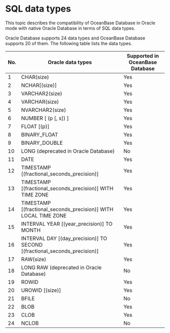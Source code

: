 # SQL data types

This topic describes the compatibility of OceanBase Database in Oracle mode with native Oracle Database in terms of SQL data types.

Oracle Database supports 24 data types and OceanBase Database supports 20 of them. The following table lists the data types.



| No.|       Oracle data types | Supported in OceanBase Database |
|----|-------------------------|-----------------|
| 1  | CHAR(size)             | Yes            |
| 2  | NCHAR\[(size)\]         | Yes            |
| 3  | VARCHAR2(size)          | Yes            |
| 4  | VARCHAR(size)           | Yes            |
| 5  | NVARCHAR2(size)         | Yes            |
| 6  | NUMBER \[ (p \[, s\]) \]              | Yes            |
| 7  | FLOAT \[(p)\]           | Yes            |
| 8  | BINARY_FLOAT            | Yes            |
| 9  | BINARY_DOUBLE           | Yes            |
| 10 | LONG (deprecated in Oracle Database)   | No           |
| 11 | DATE      | Yes            |
| 12 | TIMESTAMP \[(fractional_seconds_precision)\]        | Yes            |
| 13 | TIMESTAMP   \[(fractional_seconds_precision)\] WITH TIME ZONE     | Yes            |
| 14 | TIMESTAMP   \[(fractional_seconds_precision)\] WITH LOCAL TIME ZONE             | Yes            |
| 15 | INTERVAL YEAR \[(year_precision)\] TO MONTH         | Yes            |
| 16 | INTERVAL DAY   \[(day_precision)\] TO SECOND \[(fractional_seconds_precision)\] | Yes            |
| 17 | RAW(size) | Yes            |
| 18 | LONG RAW (deprecated in Oracle Database)             | No           |
| 19 | ROWID     | Yes            |
| 20 | UROWID \[(size)\]       | Yes            |
| 21 | BFILE     | No           |
| 22 | BLOB      | Yes            |
| 23 | CLOB      | Yes            |
| 24 | NCLOB     | No           |